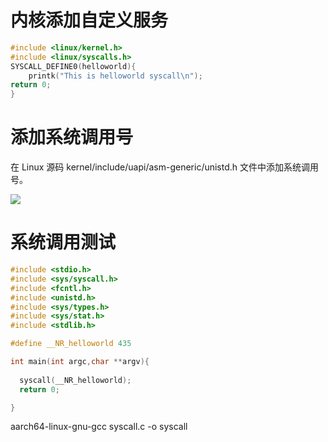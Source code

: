# 内核添加自定义服务

```C++
#include <linux/kernel.h>
#include <linux/syscalls.h>
SYSCALL_DEFINE0(helloworld){
    printk("This is helloworld syscall\n");
return 0;
}
```

# 添加系统调用号

在 Linux 源码 kernel/include/uapi/asm-generic/unistd.h 文件中添加系统调用号。

![](https://ncn13z89mqjm.feishu.cn/space/api/box/stream/download/asynccode/?code=ZDJlMDY1OTQzNjRmNTU1ZmU3ZWYyOTNhMWU0MDI4MGZfOWpJWXRkRTF6NHJmUElYNEI1YWFMYXVFTGVFWVhpWFpfVG9rZW46WWxXUGI0NUY1bzViUTF4WHdrQmNFNzF4bkRjXzE3NDk3MTczOTQ6MTc0OTcyMDk5NF9WNA)

# 系统调用测试

```C++
#include <stdio.h>
#include <sys/syscall.h>
#include <fcntl.h>
#include <unistd.h>
#include <sys/types.h>
#include <sys/stat.h>
#include <stdlib.h>

#define __NR_helloworld 435

int main(int argc,char **argv){
  
  syscall(__NR_helloworld);
  return 0;

}
```

aarch64-linux-gnu-gcc syscall.c -o syscall